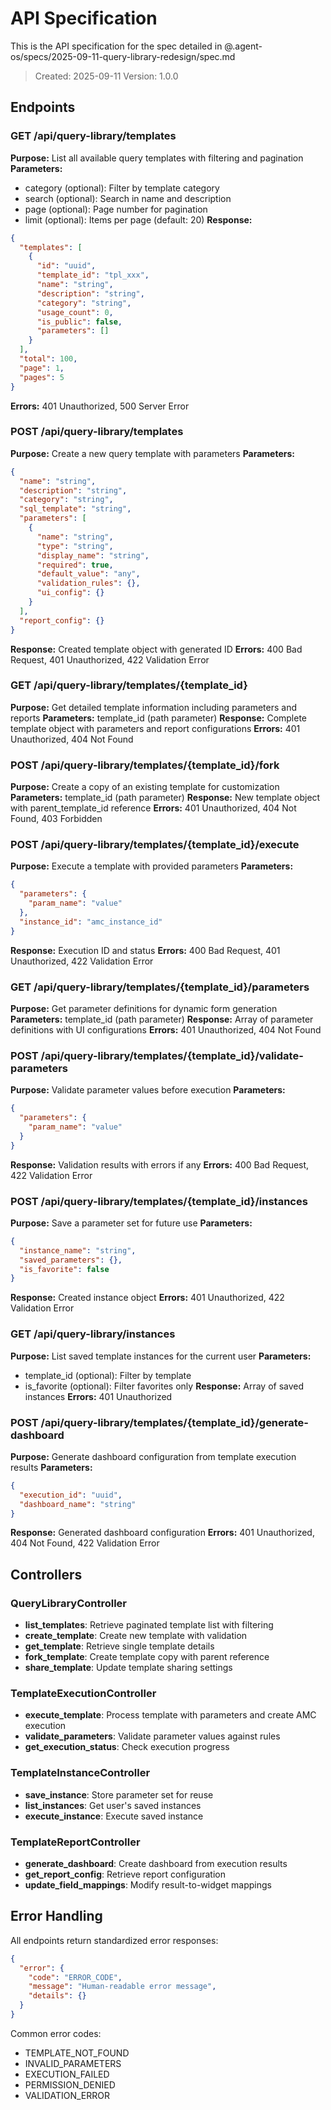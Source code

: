 # API Specification

This is the API specification for the spec detailed in @.agent-os/specs/2025-09-11-query-library-redesign/spec.md

> Created: 2025-09-11
> Version: 1.0.0

## Endpoints

### GET /api/query-library/templates
**Purpose:** List all available query templates with filtering and pagination
**Parameters:** 
- category (optional): Filter by template category
- search (optional): Search in name and description
- page (optional): Page number for pagination
- limit (optional): Items per page (default: 20)
**Response:** 
```json
{
  "templates": [
    {
      "id": "uuid",
      "template_id": "tpl_xxx",
      "name": "string",
      "description": "string",
      "category": "string",
      "usage_count": 0,
      "is_public": false,
      "parameters": []
    }
  ],
  "total": 100,
  "page": 1,
  "pages": 5
}
```
**Errors:** 401 Unauthorized, 500 Server Error

### POST /api/query-library/templates
**Purpose:** Create a new query template with parameters
**Parameters:** 
```json
{
  "name": "string",
  "description": "string",
  "category": "string",
  "sql_template": "string",
  "parameters": [
    {
      "name": "string",
      "type": "string",
      "display_name": "string",
      "required": true,
      "default_value": "any",
      "validation_rules": {},
      "ui_config": {}
    }
  ],
  "report_config": {}
}
```
**Response:** Created template object with generated ID
**Errors:** 400 Bad Request, 401 Unauthorized, 422 Validation Error

### GET /api/query-library/templates/{template_id}
**Purpose:** Get detailed template information including parameters and reports
**Parameters:** template_id (path parameter)
**Response:** Complete template object with parameters and report configurations
**Errors:** 401 Unauthorized, 404 Not Found

### POST /api/query-library/templates/{template_id}/fork
**Purpose:** Create a copy of an existing template for customization
**Parameters:** template_id (path parameter)
**Response:** New template object with parent_template_id reference
**Errors:** 401 Unauthorized, 404 Not Found, 403 Forbidden

### POST /api/query-library/templates/{template_id}/execute
**Purpose:** Execute a template with provided parameters
**Parameters:**
```json
{
  "parameters": {
    "param_name": "value"
  },
  "instance_id": "amc_instance_id"
}
```
**Response:** Execution ID and status
**Errors:** 400 Bad Request, 401 Unauthorized, 422 Validation Error

### GET /api/query-library/templates/{template_id}/parameters
**Purpose:** Get parameter definitions for dynamic form generation
**Parameters:** template_id (path parameter)
**Response:** Array of parameter definitions with UI configurations
**Errors:** 401 Unauthorized, 404 Not Found

### POST /api/query-library/templates/{template_id}/validate-parameters
**Purpose:** Validate parameter values before execution
**Parameters:**
```json
{
  "parameters": {
    "param_name": "value"
  }
}
```
**Response:** Validation results with errors if any
**Errors:** 400 Bad Request, 422 Validation Error

### POST /api/query-library/templates/{template_id}/instances
**Purpose:** Save a parameter set for future use
**Parameters:**
```json
{
  "instance_name": "string",
  "saved_parameters": {},
  "is_favorite": false
}
```
**Response:** Created instance object
**Errors:** 401 Unauthorized, 422 Validation Error

### GET /api/query-library/instances
**Purpose:** List saved template instances for the current user
**Parameters:** 
- template_id (optional): Filter by template
- is_favorite (optional): Filter favorites only
**Response:** Array of saved instances
**Errors:** 401 Unauthorized

### POST /api/query-library/templates/{template_id}/generate-dashboard
**Purpose:** Generate dashboard configuration from template execution results
**Parameters:**
```json
{
  "execution_id": "uuid",
  "dashboard_name": "string"
}
```
**Response:** Generated dashboard configuration
**Errors:** 401 Unauthorized, 404 Not Found, 422 Validation Error

## Controllers

### QueryLibraryController
- **list_templates**: Retrieve paginated template list with filtering
- **create_template**: Create new template with validation
- **get_template**: Retrieve single template details
- **fork_template**: Create template copy with parent reference
- **share_template**: Update template sharing settings

### TemplateExecutionController
- **execute_template**: Process template with parameters and create AMC execution
- **validate_parameters**: Validate parameter values against rules
- **get_execution_status**: Check execution progress

### TemplateInstanceController
- **save_instance**: Store parameter set for reuse
- **list_instances**: Get user's saved instances
- **execute_instance**: Execute saved instance

### TemplateReportController
- **generate_dashboard**: Create dashboard from execution results
- **get_report_config**: Retrieve report configuration
- **update_field_mappings**: Modify result-to-widget mappings

## Error Handling

All endpoints return standardized error responses:
```json
{
  "error": {
    "code": "ERROR_CODE",
    "message": "Human-readable error message",
    "details": {}
  }
}
```

Common error codes:
- TEMPLATE_NOT_FOUND
- INVALID_PARAMETERS
- EXECUTION_FAILED
- PERMISSION_DENIED
- VALIDATION_ERROR